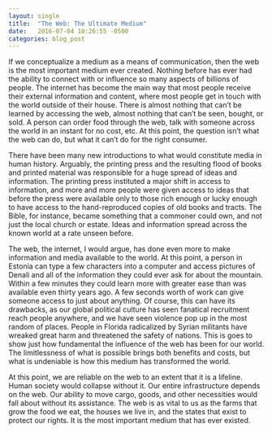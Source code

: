 ```yaml
---
layout: single
title:  "The Web: The Ultimate Medium"
date:   2016-07-04 10:26:55 -0500
categories: blog_post
---
```


If we conceptualize a medium as a means of communication, then the web is the most important medium ever created. Nothing before has ever had the ability to connect with or influence so many aspects of billions of people. The internet has become the main way that most people receive their external information and content, where most people get in touch with the world outside of their house. There is almost nothing that can’t be learned by accessing the web, almost nothing that can’t be seen, bought, or sold. A person can order food through the web, talk with someone across the world in an instant for no cost, etc. At this point, the question isn’t what the web can do, but what it can’t do for the right consumer.

There have been many new introductions to what would constitute media in human history. Arguably, the printing press and the resulting flood of books and printed material was responsible for a huge spread of ideas and information. The printing press instituted a major shift in access to information, and more and more people were given access to ideas that before the press were available only to those rich enough or lucky enough to have access to the hand-reproduced copies of old books and tracts. The Bible, for instance, became something that a commoner could own, and not just the local church or estate. Ideas and information spread across the known world at a rate unseen before.

The web, the internet, I would argue, has done even more to make information and media available to the world. At this point, a person in Estonia can type a few characters into a computer and access pictures of Denali and all of the information they could ever ask for about the mountain. Within a few minutes they could learn more with greater ease than was available even thirty years ago. A few seconds worth of work can give someone access to just about anything. Of course, this can have its drawbacks, as our global political culture has seen fanatical recruitment reach people anywhere, and we have seen violence pop up in the most random of places. People in Florida radicalized by Syrian militants have wreaked great harm and threatened the safety of nations. This is goes to show just how fundamental the influence of the web has been for our world. The limitlessness of what is possible brings both benefits and costs, but what is undeniable is how this medium has transformed the world.

At this point, we are reliable on the web to an extent that it is a lifeline. Human society would collapse without it. Our entire infrastructure depends on the web. Our ability to move cargo, goods, and other necessities would fall about without its assistance. The web is as vital to us as the farms that grow the food we eat, the houses we live in, and the states that exist to protect our rights. It is the most important medium that has ever existed.